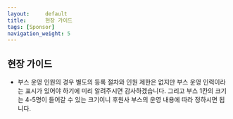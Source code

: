 ```yaml
---
layout:     default
title:      현장 가이드
tags: [Sponsor]
navigation_weight: 5
---
```

## 현장 가이드
- 부스 운영 인원의 경우 별도의 등록 절차와 인원 제한은 없지만 부스 운영 인력이라는 표시가 있어야 하기에 미리 알려주시면 감사하겠습니다. 그리고 부스 1칸의 크기는 4-5명이 들어갈 수 있는 크기이니 후원사 부스의 운영 내용에 따라 정하시면 됩니다.